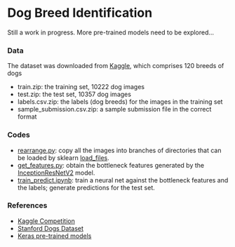 # Dog Breed Identification

Still a work in progress. More pre-trained models need to be explored...

### Data

The dataset was downloaded from [Kaggle](https://www.kaggle.com/c/dog-breed-identification/data), which comprises 120 breeds of dogs
- train.zip: the training set, 10222 dog images
- test.zip: the test set, 10357 dog images
- labels.csv.zip: the labels (dog breeds) for the images in the training set
- sample_submission.csv.zip: a sample submission file in the correct format

### Codes

- [rearrange.py](rearrange.py): copy all the images into branches of directories that can be loaded by sklearn [load_files](http://scikit-learn.org/stable/modules/generated/sklearn.datasets.load_files.html).
- [get_features.py](get_features.py): obtain the bottleneck features generated by the [InceptionResNetV2](https://github.com/tensorflow/models/blob/master/research/slim/nets/inception_resnet_v2.py) model.
- [train_predict.ipynb](train_predict.ipynb): train a neural net against the bottleneck features and the labels; generate predictions for the test set.


### References
- [Kaggle Competition](https://www.kaggle.com/c/dog-breed-identification)
- [Stanford Dogs Dataset](http://vision.stanford.edu/aditya86/ImageNetDogs/)
- [Keras pre-trained models](https://keras.io/applications/)
